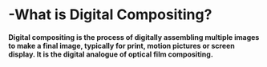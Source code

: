 -What is Digital Compositing?
=============
#### Digital compositing is the process of digitally assembling multiple images to make a final image, typically for print, motion pictures or screen display. It is the digital analogue of optical film compositing.
